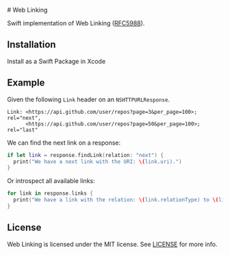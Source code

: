 # Web Linking

Swift implementation of Web Linking ([RFC5988](https://tools.ietf.org/html/rfc5988)).

## Installation

Install as a Swift Package in Xcode

## Example

Given the following `Link` header on an `NSHTTPURLResponse`.

```
Link: <https://api.github.com/user/repos?page=3&per_page=100>; rel="next",
      <https://api.github.com/user/repos?page=50&per_page=100>; rel="last"
```

We can find the next link on a response:

```swift
if let link = response.findLink(relation: "next") {
  print("We have a next link with the URI: \(link.uri).")
}
```

Or introspect all available links:

```swift
for link in response.links {
  print("We have a link with the relation: \(link.relationType) to \(link.uri).")
}
```

## License

Web Linking is licensed under the MIT license. See [LICENSE](LICENSE) for more
info.

